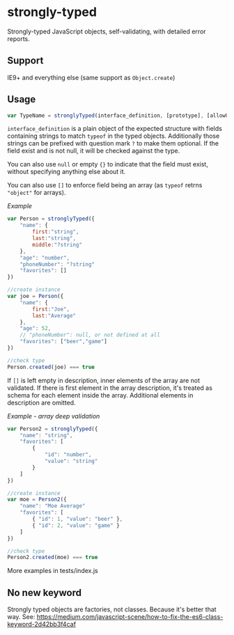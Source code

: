 strongly-typed
==============

Strongly-typed JavaScript objects, self-validating, with detailed error reports.

## Support

IE9+ and everything else (same support as `Object.create`)

## Usage

```javascript
var TypeName = stronglyTyped(interface_definition, [prototype], [allowUnspecifiedFields])

```

`interface_definition` is a plain object of the expected structure with fields containing strings to match `typeof` in the typed objects.
Additionally those strings can be prefixed with question mark `?` to make them optional. If the field exist and is not null, it will be checked against the type.

You can also use `null` or empty `{}` to indicate that the field must exist, without specifying anything else about it.

You can also use `[]` to enforce field being an array (as `typeof` retrns `"object"` for arrays).

_Example_

```javascript
var Person = stronglyTyped({
    "name": {
        first:"string",
        last:"string",
        middle:"?string"
    },
    "age": "number",
    "phoneNumber": "?string"
    "favorites": []
})

//create instance
var joe = Person({
    "name": {
        first:"Joe",
        last:"Average"
    },
    "age": 52,
    // "phoneNumber": null, or not defined at all
    "favorites": ["beer","game"]
})

//check type
Person.created(joe) === true
```

If `[]` is left empty in description, inner elements of the array are not validated. If there is first element in the array description, it's treated as schema for each element inside the array. Additional elements in description are omitted.

_Example - array deep validation_

```javascript
var Person2 = stronglyTyped({
    "name": "string",
    "favorites": [
        {
            "id": "number",
            "value": "string"
        }
    ]
})

//create instance
var moe = Person2({
    "name": "Moe Average"
    "favorites": [
        { "id": 1, "value": "beer" },
        { "id": 2, "value": "game" }
    ]
})

//check type
Person2.created(moe) === true
```

More examples in tests/index.js

## No new keyword

Strongly typed objects are factories, not classes. Because it's better that way. See: https://medium.com/javascript-scene/how-to-fix-the-es6-class-keyword-2d42bb3f4caf

